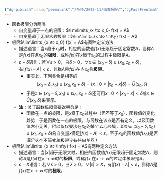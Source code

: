 ```yaml
---
{"dg-publish":true,"permalink":"/杂项/2023-11/函数极限/","dgPassFrontmatter":true}
---
```


- 函数极限分为两类
	- 自变量趋于一点的极限：$\lim\limits_{x \to x_0} f(x) = A$
	- 自变量趋于无限大的极限：$\lim\limits_{x \to \infty} f(x) = A$
- 极限$\lim\limits_{x \to x_0} f(x) = A$有两种定义方法
	- 描述语言：当$x$趋于$x_0$时，相应的函数值$f(x)$无限趋于固定常数$A$，则称$A$是$f(x)$在点$x_0$的**极限**，或称$f(x)$在$x$趋于$x_0$的过程中极限是$A$。
	- $\varepsilon - \delta$语言：若$\forall \varepsilon >0$，$\exists \delta>0$，$\forall x \in (x_0 - \delta) \cup (x_0 , x_0 + \delta)$， 有$|f(x)-A|<\varepsilon$，则称$A$是$f(x)$在点$x_0$的**极限**。
		- 事实上，下列集合是相等的
		$$(x_0-\delta,x_0)\cup(x_0,x_0+\delta)=\{x:0<|x_0-x| \delta\}=\mathring{U}(x_0,\delta)$$
		- 于是$x\in(x_0-\delta,x_0)\cup(x_0,x_0+\delta)$还可用$x:0<|x_0-x|<\delta$或$x\in\mathring{U}(x_0,\delta)$来表示。
	- **注**：关于函数极限需要说明的是：
		- 函数在一点的极限，是$x$趋于$x_0$过程中（但不等于$x_0$），函数值的变化趋势，于是函数在一点的极限，与函数在该点是否有定义，以及函数值大小无关，所以仅仅要求在$x_0$的某个去心邻域，即$x\in(x_0-\delta,x_0)\cup(x_0,x_0+\delta)$的自变量$x$满足$|f(x)-A|<\varepsilon$。至于$x_0$的函数值$f(x_0)$是否满足这个不等式和极限没有任何关系！
- 极限$\lim\limits_{x \to \infty} f(x) = A$有两种定义方法
	- 描述语言：当$|x|$趋于无限大时，相应的函数值$f(x)$无限趋于固定常数$A$，则称$A$是$f(x)$在$x \to \infty$时的**极限**，或称$f(x)$在$x \to \infty$的过程中极限是$A$。
	- $\varepsilon - X$语言：若$\forall \varepsilon > 0$，$\exists X > 0$，$\forall |x| > X$，有$|f(x)-A|<\varepsilon$，则称$A$是$f(x)$在$x \to \infty$时的**极限**。